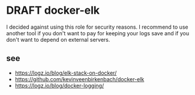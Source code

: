 # DRAFT docker-elk

I decided against using this role for security reasons. I recommend to use another tool if you don't want to pay for keeping your logs save and if you don't want to depend on external servers. 

## see
- https://logz.io/blog/elk-stack-on-docker/
- https://github.com/kevinveenbirkenbach/docker-elk
- https://logz.io/blog/docker-logging/
